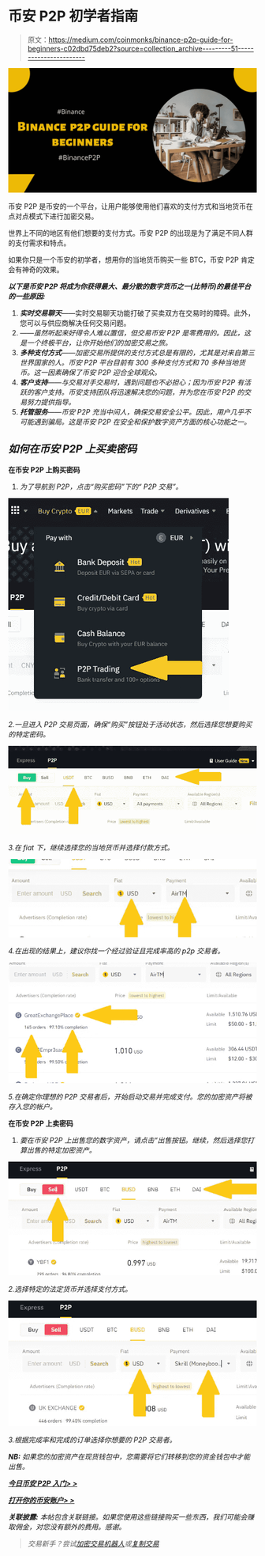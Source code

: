 # 币安 P2P 初学者指南

> 原文：<https://medium.com/coinmonks/binance-p2p-guide-for-beginners-c02dbd75deb2?source=collection_archive---------51----------------------->

![](img/7ad53bb208295a1409ff0a20417cff27.png)

币安 P2P 是币安的一个平台，让用户能够使用他们喜欢的支付方式和当地货币在点对点模式下进行加密交易。

世界上不同的地区有他们想要的支付方式。币安 P2P 的出现是为了满足不同人群的支付需求和特点。

如果你只是一个币安的初学者，想用你的当地货币购买一些 BTC，币安 P2P 肯定会有神奇的效果。

***以下是币安 P2P 将成为你获得最大、最分散的数字货币之一(比特币)的最佳平台的一些原因:***

1.  ***实时交易聊天***——实时交易聊天功能打破了买卖双方在交易时的障碍。此外，您可以与供应商解决任何交易问题。
2.  *——虽然听起来好得令人难以置信，但交易币安 P2P 是零费用的。因此，这是一个终极平台，让你开始他们的加密交易之旅。*
3.  ****多种支付方式***——加密交易所提供的支付方式总是有限的，尤其是对来自第三世界国家的人。币安 P2P 平台目前有 300 多种支付方式和 70 多种当地货币。这一因素确保了币安 P2P 迎合全球观众。*
4.  ****客户支持***——与交易对手交易时，遇到问题也不必担心；因为币安 P2P 有活跃的客户支持。币安支持团队将迅速解决您的问题，并为您在币安 P2P 的交易努力提供指导。*
5.  ****托管服务***——币安 P2P 充当中间人，确保交易安全公平。因此，用户几乎不可能遇到骗局。这是币安 P2P 在安全和保护数字资产方面的核心功能之一。*

## *如何在币安 P2P 上买卖密码*

****在币安 P2P 上购买密码****

1.  *为了导航到 P2P，点击“*购买密码*”下的“ *P2P 交易*”。*

*![](img/20d13ce0f2ef8e694cfbe06743ae74d9.png)*

*2.一旦进入 P2P 交易页面，确保“*购买*”按钮处于活动状态，然后选择您想要购买的特定密码。*

*![](img/b6a893c0c6d20da2df4a356512199a98.png)*

*3.在 fiat 下，继续选择您的当地货币并选择付款方式。*

*![](img/7be8a11c6d4b6faa8f0387751cb6b054.png)*

*4.在出现的结果上，建议你找一个经过验证且完成率高的 p2p 交易者。*

*![](img/e660ae1465f3d8c3fb6bc464452b132d.png)*

*5.在确定你理想的 P2P 交易者后，开始启动交易并完成支付。您的加密资产将被存入您的帐户。*

****在币安 P2P 上卖密码****

1.  *要在币安 P2P 上出售您的数字资产，请点击“*出售*按钮。继续，然后选择您打算出售的特定加密资产。*

*![](img/0d5d43e93a96abd40ca6de10ef8aba1b.png)*

*2.选择特定的法定货币并选择支付方式。*

*![](img/efef359ba94485d2bde865fe82bb2dc7.png)*

*3.根据完成率和完成的订单选择你想要的 P2P 交易者。*

****NB:*** *如果您的加密资产在现货钱包中，您需要将它们转移到您的资金钱包中才能出售。**

*[***今日币安 P2P 入门> >***](https://p2p.binance.com/en/trade/all-payments/USDT?fiat=USD?ref=431277160)*

*[***打开你的币安账户> >***](https://accounts.binance.com/en/register?ref=431277160)*

****关联披露:*** *本帖包含关联链接。如果您使用这些链接购买一些东西，我们可能会赚取佣金，对您没有额外的费用。感谢*。*

> *交易新手？尝试[加密交易机器人](/coinmonks/crypto-trading-bot-c2ffce8acb2a)或[复制交易](/coinmonks/top-10-crypto-copy-trading-platforms-for-beginners-d0c37c7d698c)*